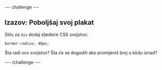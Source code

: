 --- challenge ---

## Izazov: Poboljšaj svoj plakat

Stilu za `div` dodaj sljedeće CSS svojstvo:

    border-radius: 40px;
    

Šta radi ovo svojstvo? Šta će se dogoditi ako promijeniš broj u kôdu iznad?

--- /challenge ---